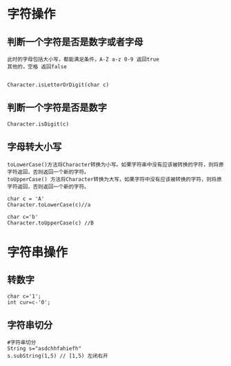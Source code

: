 # 字符操作


## 判断一个字符是否是数字或者字母

	此时的字母包括大小写，都能满足条件，A-Z a-z 0-9 返回true
	其他的，空格 返回false

```

Character.isLetterOrDigit(char c)

```

## 判断一个字符是否是数字

```
Character.isDigit(c)
```


## 字母转大小写

	toLowerCase()方法将Character转换为小写。如果字符串中没有应该被转换的字符，则将原字符返回，否则返回一个新的字符。
	toUpperCase() 方法将Character转换为大写，如果字符中没有应该被转换的字符，则将原字符返回，否则返回一个新的字符。

```
char c = 'A'
Character.toLowerCase(c)//a

char c='b'
Character.toUpperCase(c) //B

```



# 字符串操作

##  转数字

```
char c='1';
int cur=c-'0';
```

## 字符串切分

```
#字符串切分
String s="asdchhfahiefh"
s.subString(1,5) // [1,5) 左闭右开
```










